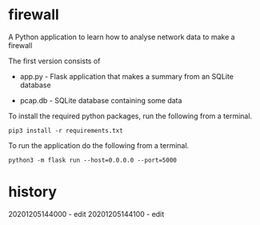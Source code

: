 # firewall
A Python application to learn how to analyse network data to make a firewall

The first version consists of

* app.py - Flask application that makes a summary from an SQLite database

* pcap.db - SQLite database containing some data

To install the required python packages, run the following from a terminal.

```pip3 install -r requirements.txt```

To run the application do the following from a terminal.

```python3 -m flask run --host=0.0.0.0 --port=5000```

# history
20201205144000 - edit
20201205144100 - edit

